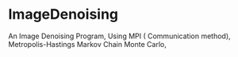 # ImageDenoising
An Image Denoising Program, Using MPI ( Communication method), Metropolis-Hastings Markov Chain Monte Carlo, 
